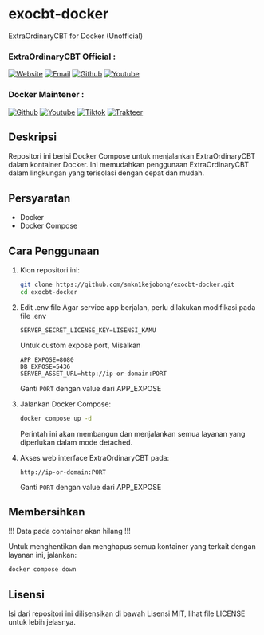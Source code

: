 # exocbt-docker
ExtraOrdinaryCBT for Docker (Unofficial)

### ExtraOrdinaryCBT Official :
[![Website](https://img.shields.io/badge/🌐Website-%23000000.svg?logo=Site&logoColor=white)](https://ekstraordinary.com/)
[![Email](https://img.shields.io/badge/Email-%23000000.svg?logo=Gmail&logoColor=white)](mailto://wandinak17@gmail.com)
[![Github](https://img.shields.io/badge/Github-%23000000.svg?logo=Github&logoColor=white)](https://github.com/shellrean)
[![Youtube](https://img.shields.io/badge/Youtube-%23000000.svg?logo=Youtube&logoColor=white)](https://www.youtube.com/@extraodev)

### Docker Maintener :
[![Github](https://img.shields.io/badge/Github-%23000000.svg?logo=Github&logoColor=white)](https://github.com/itnsapurbalingga)
[![Youtube](https://img.shields.io/badge/Youtube-%23000000.svg?logo=Youtube&logoColor=white)](https://youtube.com/@inginkuliah)
[![Tiktok](https://img.shields.io/badge/Tiktok-%23000000.svg?logo=Youtube&logoColor=white)](https://tiktok.com/@inginkuliah)
[![Trakteer](https://img.shields.io/badge/Trakteer-%23000000.svg?logo=buy-me-a-coffee&logoColor=white)](https://trakteer.id/inginkuliah)


## Deskripsi
Repositori ini berisi Docker Compose untuk menjalankan ExtraOrdinaryCBT dalam kontainer Docker. Ini memudahkan penggunaan ExtraOrdinaryCBT dalam lingkungan yang terisolasi dengan cepat dan mudah.

## Persyaratan
- Docker
- Docker Compose

## Cara Penggunaan
1. Klon repositori ini:
   ```bash
   git clone https://github.com/smkn1kejobong/exocbt-docker.git
   cd exocbt-docker
   ```

2. Edit .env file
   Agar service app berjalan, perlu dilakukan modifikasi pada file .env
   ```
   SERVER_SECRET_LICENSE_KEY=LISENSI_KAMU
   ```
   Untuk custom expose port, Misalkan
   ```
   APP_EXPOSE=8080
   DB_EXPOSE=5436
   SERVER_ASSET_URL=http://ip-or-domain:PORT
   ```
   Ganti `PORT` dengan value dari APP_EXPOSE

3. Jalankan Docker Compose:
   ```bash
   docker compose up -d
   ```
   Perintah ini akan membangun dan menjalankan semua layanan yang diperlukan dalam mode detached.

4. Akses web interface ExtraOrdinaryCBT pada:
   ```
   http://ip-or-domain:PORT
   ```
   Ganti `PORT` dengan value dari APP_EXPOSE

## Membersihkan
!!! Data pada container akan hilang !!!

Untuk menghentikan dan menghapus semua kontainer yang terkait dengan layanan ini, jalankan:
```bash
docker compose down
```

## Lisensi
Isi dari repositori ini dilisensikan di bawah Lisensi MIT, lihat file LICENSE untuk lebih jelasnya.
